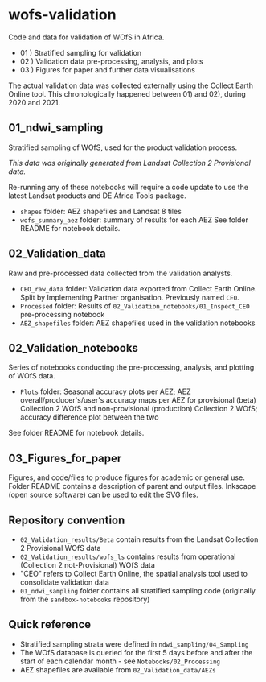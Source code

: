 # wofs-validation
Code and data for validation of WOfS in Africa. 
 - 01 ) Stratified sampling for validation
 - 02 ) Validation data pre-processing, analysis, and plots
 - 03 ) Figures for paper and further data visualisations
 
The actual validation data was collected externally using the Collect Earth Online tool. This chronologically happened between 01) and 02), during 2020 and 2021.

## 01_ndwi_sampling
Stratified sampling of WOfS, used for the product validation process.

*This data was originally generated from Landsat Collection 2 Provisional data.*

Re-running any of these notebooks will require a code update to use the latest Landsat products and DE Africa Tools package.
 - `shapes` folder: AEZ shapefiles and Landsat 8 tiles
 - `wofs_summary_aez` folder: summary of results for each AEZ
See folder README for notebook details.
 
## 02_Validation_data
Raw and pre-processed data collected from the validation analysts.
 
 - `CEO_raw_data` folder: Validation data exported from Collect Earth Online. Split by Implementing Partner organisation. Previously named `CEO`.
 - `Processed` folder: Results of `02_Validation_notebooks/01_Inspect_CEO` pre-processing notebook 
 - `AEZ_shapefiles` folder: AEZ shapefiles used in the validation notebooks
 
## 02_Validation_notebooks
Series of notebooks conducting the pre-processing, analysis, and plotting of WOfS data.

- `Plots` folder: Seasonal accuracy plots per AEZ; AEZ overall/producer's/user's accuracy maps per AEZ for provisional (beta) Collection 2 WOfS and non-provisional (production) Collection 2 WOfS; accuracy difference plot between the two

See folder README for notebook details.
 
## 03_Figures_for_paper
Figures, and code/files to produce figures for academic or general use. Folder README contains a description of parent and output files. Inkscape (open source software) can be used to edit the SVG files.


## Repository convention
 - `02_Validation_results/Beta` contain results from the Landsat Collection 2 Provisional WOfS data
 - `02_Validation_results/wofs_ls` contains results from operational (Collection 2 not-Provisional) WOfS data
 - "CEO" refers to Collect Earth Online, the spatial analysis tool used to consolidate validation data
 - `01_ndwi_sampling` folder contains all stratified sampling code (originally from the `sandbox-notebooks` repository)

## Quick reference
 - Stratified sampling strata were defined in `ndwi_sampling/04_Sampling`
 - The WOfS database is queried for the first 5 days before and after the start of each calendar month - see `Notebooks/02_Processing`
 - AEZ shapefiles are available from `02_Validation_data/AEZs`